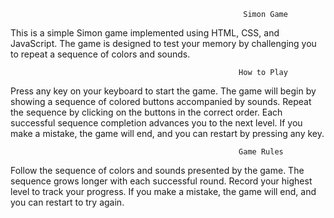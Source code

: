 
                                                        Simon Game



This is a simple Simon game implemented using HTML, CSS, and JavaScript. The game is designed to test your memory by challenging you to repeat a sequence of colors and sounds.

                                                       How to Play

                                                                
Press any key on your keyboard to start the game.
The game will begin by showing a sequence of colored buttons accompanied by sounds.
Repeat the sequence by clicking on the buttons in the correct order.
Each successful sequence completion advances you to the next level.
If you make a mistake, the game will end, and you can restart by pressing any key.


                                                       Game Rules

                                                        
Follow the sequence of colors and sounds presented by the game.
The sequence grows longer with each successful round.
Record your highest level to track your progress.
If you make a mistake, the game will end, and you can restart to try again.
